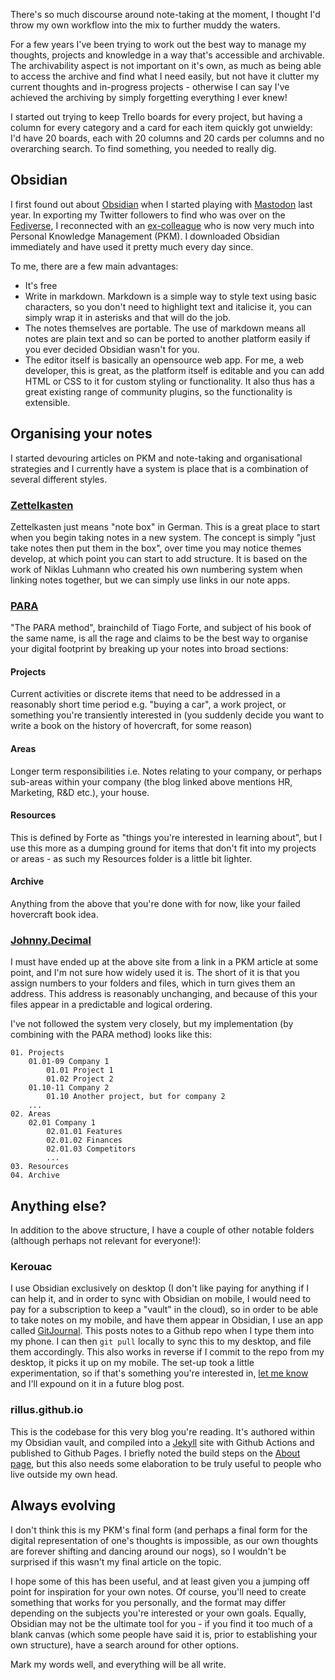 There's so much discourse around note-taking at the moment, I thought I'd throw my own workflow into the mix to further muddy the waters.

For a few years I've been trying to work out the best way to manage my thoughts, projects and knowledge in a way that's accessible and archivable. The archivability aspect is not important on it's own, as much as being able to access the archive and find what I need easily, but not have it clutter my current thoughts and in-progress projects - otherwise I can say I've achieved the archiving by simply forgetting everything I ever knew!

I started out trying to keep Trello boards for every project, but having a column for every category and a card for each item quickly got unwieldy: I'd have 20 boards, each with 20 columns and 20 cards per columns and no overarching search. To find something, you needed to really dig.

## Obsidian
I first found out about [Obsidian](https://obsidian.md/) when I started playing with [Mastodon](https://mastodon.social) last year. In exporting my Twitter followers to find who was over on the [Fediverse](https://en.wikipedia.org/wiki/Fediverse), I reconnected with an [ex-colleague](https://pkm.social/@pd) who is now very much into Personal Knowledge Management (PKM). I downloaded Obsidian immediately and have used it pretty much every day since.

To me, there are a few main advantages:
- It's free
- Write in markdown. Markdown is a simple way to style text using basic characters, so you don't need to highlight text and italicise it, you can simply wrap it in asterisks and that will do the job.
- The notes themselves are portable. The use of markdown means all notes are plain text and so can be ported to another platform easily if you ever decided Obsidian wasn't for you.
- The editor itself is basically an opensource web app. For me, a web developer, this is great, as the platform itself is editable and you can add HTML or CSS to it for custom styling or functionality. It also thus has a great existing range of community plugins, so the functionality is extensible.
 
## Organising your notes
I started devouring articles on PKM and note-taking and organisational strategies and I currently have a system is place that is a combination of several different styles.
### [Zettelkasten](https://zettelkasten.de/posts/overview/)
Zettelkasten just means "note box" in German. This is a great place to start when you begin taking notes in a new system. The concept is simply "just take notes then put them in the box", over time you may notice themes develop, at which point you can start to add structure. It is based on the work of Niklas Luhmann who created his own numbering system when linking notes together, but we can simply use links in our note apps.
### [PARA](https://fortelabs.com/blog/para/)
"The PARA method", brainchild of Tiago Forte, and subject of his book of the same name, is all the rage and claims to be the best way to organise your digital footprint by breaking up your notes into broad sections:
#### Projects
Current activities or discrete items that need to be addressed in a reasonably short time period e.g. "buying a car", a work project, or something you're transiently interested in (you suddenly decide you want to write a book on the history of hovercraft, for some reason)
#### Areas
Longer term responsibilities i.e. Notes relating to your company, or perhaps sub-areas within your company (the blog linked above mentions HR, Marketing, R&D etc.), your house.
#### Resources
This is defined by Forte as "things you're interested in learning about", but I use this more as a dumping ground for items that don't fit into my projects or areas - as such my Resources folder is a little bit lighter.
#### Archive
Anything from the above that you're done with for now, like your failed hovercraft book idea.
### [Johnny.Decimal](https://johnnydecimal.com/)
I must have ended up at the above site from a link in a PKM article at some point, and I'm not sure how widely used it is. The short of it is that you assign numbers to your folders and files, which in turn gives them an address. This address is reasonably unchanging, and because of this your files appear in a predictable and logical ordering.

I've not followed the system very closely, but my implementation (by combining with the PARA method) looks like this:
```
01. Projects
	01.01-09 Company 1
		01.01 Project 1
		01.02 Project 2
	01.10-11 Company 2
		01.10 Another project, but for company 2
	...	
02. Areas
	02.01 Company 1
		02.01.01 Features
		02.01.02 Finances
		02.01.03 Competitors
		...
03. Resources
04. Archive	
```

## Anything else?
In addition to the above structure, I have a couple of other notable folders (although perhaps not relevant for everyone!):
### Kerouac
I use Obsidian exclusively on desktop (I don't like paying for anything if I can help it, and in order to sync with Obsidian on mobile, I would need to pay for a subscription to keep a "vault" in the cloud), so in order to be able to take notes on my mobile, and have them appear in Obsidian, I use an app called [GitJournal](https://gitjournal.io/). This posts notes to a Github repo when I type them into my phone. I can then `git pull` locally to sync this to my desktop, and file them accordingly. This also works in reverse if I commit to the repo from my desktop, it picks it up on my mobile. The set-up took a little experimentation, so if that's something you're interested in, [let me know](mailto:riley@ramone.co) and I'll expound on it in a future blog post.
### rillus.github.io
This is the codebase for this very blog you're reading. It's authored within my Obsidian vault, and compiled into a [Jekyll](https://jekyllrb.com/) site with Github Actions and published to Github Pages. I briefly noted the build steps on the [About page](https://ramone.co/about/), but this also needs some elaboration to be truly useful to people who live outside my own head.
## Always evolving
I don't think this is my PKM's final form (and perhaps a final form for the digital representation of one's thoughts is impossible, as our own thoughts are forever shifting and dancing around our nogs), so I wouldn't be surprised if this wasn't my final article on the topic.

I hope some of this has been useful, and at least given you a jumping off point for inspiration for your own notes. Of course, you'll need to create something that works for you personally, and the format may differ depending on the subjects you're interested or your own goals. Equally, Obsidian may not be the ultimate tool for you - if you find it too much of a blank canvas (which some people have said it is, prior to establishing your own structure), have a search around for other options.

Mark my words well, and everything will be all write.